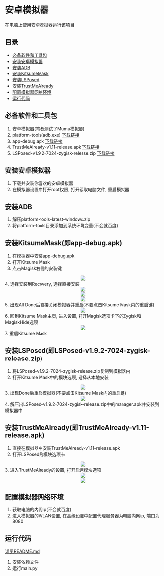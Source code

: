 # 安卓模拟器

在电脑上使用安卓模拟器运行该项目

## 目录

- [必备软件和工具包](#必备软件和工具包)
- [安装安卓模拟器](#安装安卓模拟器)
- [安装ADB](#安装ADB)
- [安装KitsumeMask](#安装KitsumeMask(即app-debug.apk))
- [安装LSPosed](#安装LSPosed(即LSPosed-v1.9.2-7024-zygisk-release.zip))
- [安装TrustMeAlready](#安装TrustMeAlready(即TrustMeAlready-v1.11-release.apk))
- [配置模拟器网络环境](#配置模拟器网络环境)
- [运行代码](#运行代码)

## 必备软件和工具包
1. 安卓模拟器(笔者测试了Mumu模拟器)
2. platform-tools(adb.exe) [下载链接](https://github.com/jhy354/READMEIMAGE/blob/master/XiaoYuanKouSuan/platform-tools-latest-windows.zip)
3. app-debug.apk [下载链接](https://github.com/jhy354/READMEIMAGE/blob/master/XiaoYuanKouSuan/app-debug.apk)
4. TrustMeAlready-v1.11-release.apk [下载链接](https://github.com/jhy354/READMEIMAGE/blob/master/XiaoYuanKouSuan/TrustMeAlready-v1.11-release.apk)
5. LSPosed-v1.9.2-7024-zygisk-release.zip [下载链接](https://github.com/jhy354/READMEIMAGE/blob/master/XiaoYuanKouSuan/LSPosed-v1.9.2-7024-zygisk-release.zip)

## 安装安卓模拟器
1. 下载并安装你喜欢的安卓模拟器
2. 在模拟器设置中打开root权限, 打开读取电脑文件, 重启模拟器

## 安装ADB
1. 解压platform-tools-latest-windows.zip
2. 将platform-tools目录添加到系统环境变量(不会就百度)

## 安装KitsumeMask(即app-debug.apk)
1. 在模拟器中安装app-debug.apk
2. 打开Kitsume Mask
3. 点击Magisk右侧的安装键
<div align=center><img src="https://github.com/jhy354/READMEIMAGE/blob/master/XiaoYuanKouSuan/111.png"></div>
4. 选择安装到Recovery, 选择直接安装
<div align=center><img src="https://github.com/jhy354/READMEIMAGE/blob/master/XiaoYuanKouSuan/222.png"></div>
<div align=center><img src="https://github.com/jhy354/READMEIMAGE/blob/master/XiaoYuanKouSuan/333.png"></div>
<div align=center><img src="https://github.com/jhy354/READMEIMAGE/blob/master/XiaoYuanKouSuan/444.png"></div>
5. 出现All Done后直接关闭模拟器并重启(不要点击Kitsume Mask内的重启键)
<div align=center><img src="https://github.com/jhy354/READMEIMAGE/blob/master/XiaoYuanKouSuan/555.png"></div>
6. 回到Kitsume Mask主页, 进入设置, 打开Magisk选项卡下的Zygisk和MagiskHide选项
<div align=center><img src="https://github.com/jhy354/READMEIMAGE/blob/master/XiaoYuanKouSuan/666.png"></div>
7. 重启Kitsume Mask

## 安装LSPosed(即LSPosed-v1.9.2-7024-zygisk-release.zip)
1. 将LSPosed-v1.9.2-7024-zygisk-release.zip复制到模拟器内
2. 打开Kitsume Mask中的模块选项, 选择从本地安装
<div align=center><img src="https://github.com/jhy354/READMEIMAGE/blob/master/XiaoYuanKouSuan/777.png"></div>
3. 出现Done后重启模拟器(不要点击Kitsume Mask内的重启键)
<div align=center><img src="https://github.com/jhy354/READMEIMAGE/blob/master/XiaoYuanKouSuan/888.png"></div>
4. 解压出LSPosed-v1.9.2-7024-zygisk-release.zip中的manager.apk并安装到模拟器中

## 安装TrustMeAlready(即TrustMeAlready-v1.11-release.apk)
1. 直接在模拟器中安装TrustMeAlready-v1.11-release.apk
2. 打开LSPosed的模块选项卡
<div align=center><img src="https://github.com/jhy354/READMEIMAGE/blob/master/XiaoYuanKouSuan/999.png"></div>
3. 进入TrustMeAlready的设置, 打开启用模块选项
<div align=center><img src="https://github.com/jhy354/READMEIMAGE/blob/master/XiaoYuanKouSuan/10.png"></div>
<div align=center><img src="https://github.com/jhy354/READMEIMAGE/blob/master/XiaoYuanKouSuan/11.png"></div>

## 配置模拟器网络环境
1. 获取电脑的内网ip(不会就百度)
2. 进入模拟器的WLAN设置, 在高级设置中配置代理服务器为电脑内网ip, 端口为8080

## 运行代码
[详见README.md](https://github.com/cr4n5/XiaoYuanKouSuan/blob/main/README.md)
1. 安装依赖文件
2. 运行main.py